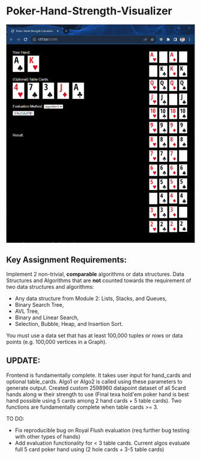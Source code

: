 # Poker-Hand-Strength-Visualizer

![image](nov23frontend.png)

## Key Assignment Requirements:
Implement 2 non-trivial, **comparable** algorithms or data structures. Data Structures and Algorithms that are **not** counted towards the requirement of two data structures and algorithms:
- Any data structure from Module 2: Lists, Stacks, and Queues,
- Binary Search Tree,
- AVL Tree,
- Binary and Linear Search,
- Selection, Bubble, Heap, and Insertion Sort.

You must use a data set that has at least 100,000 tuples or rows or data points (e.g. 100,000 vertices in a Graph).
<br>

## UPDATE:
Frontend is fundamentally complete. It takes user input for hand_cards and optional table_cards. Algo1 or Algo2 is called using these parameters to generate output. Created custom 2598960 datapoint dataset of all 5card hands along w their strength to use (Final texa hold'em poker hand is best hand possible using 5 cards among 2 hand cards + 5 table cards). Two functions are fundamentally complete when table cards >= 3.

TO DO: 
- Fix reproducible bug on Royal Flush evaluation (req further bug testing with other types of hands)
- Add evaluation functionality for < 3 table cards. Current algos evaluate full 5 card poker hand using (2 hole cards + 3-5 table cards)
